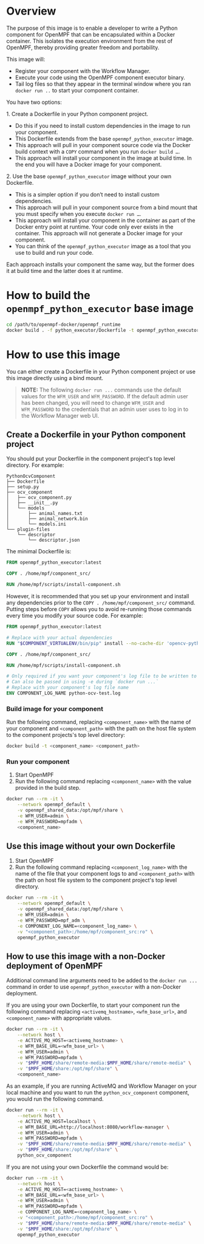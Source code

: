 Overview
==================
The purpose of this image is to enable a developer to write a Python component for OpenMPF that can be encapsulated
within a Docker container. This isolates the execution environment from the rest of OpenMPF,
thereby providing greater freedom and portability.

This image will:

- Register your component with the Workflow Manager.
- Execute your code using the OpenMPF component executor binary.
- Tail log files so that they appear in the terminal window where you ran `docker run ..`
  to start your component container.

You have two options:

1\. Create a Dockerfile in your Python component project.
  - Do this if you need to install custom dependencies in the image to run your component.
  - This Dockerfile extends from the base `openmpf_python_executor` image.
  - This approach will pull in your component source code via the Docker build context
    with a `COPY` command when you run `docker build …`.
  - This approach will install your component in the image at build time.
    In the end you will have a Docker image for your component.

2\. Use the base `openmpf_python_executor` image without your own Dockerfile.
  - This is a simpler option if you don’t need to install custom dependencies.
  - This approach will pull in your component source from a bind mount
    that you must specify when you execute `docker run …`.
  - This approach will install your component in the container as part of the Docker entry point at runtime.
    Your code only ever exists in the container. This approach will not generate a Docker image for your component.
  - You can think of the `openmpf_python_executor` image as a tool that you use to build and run your code.

Each approach installs your component the same way,
but the former does it at build time and the latter does it at runtime.


How to build the `openmpf_python_executor` base image
======================================================
```bash
cd /path/to/openmpf-docker/openmpf_runtime
docker build . -f python_executor/Dockerfile -t openmpf_python_executor
```


How to use this image
===========================
You can either create a Dockerfile in your Python component project or use this image directly using a bind mount.
> **NOTE:** The following `docker run ...` commands use the default values for the `WFM_USER` and `WFM_PASSWORD`.
> If the default admin user has been changed, you will need to change `WFM_USER` and `WFM_PASSWORD` to the credentials
> that an admin user uses to log in to the Workflow Manager web UI.

Create a Dockerfile in your Python component project
----------------------------
You should put your Dockerfile in the component project's top level directory. For example:
```
PythonOcvComponent
├── Dockerfile
├── setup.py
├── ocv_component
│   ├── ocv_component.py
│   ├── __init__.py
│   └── models
│       ├── animal_names.txt
│       ├── animal_network.bin
│       └── models.ini
└── plugin-files
    └── descriptor
        └── descriptor.json
```


The minimal Dockerfile is:
```dockerfile
FROM openmpf_python_executor:latest

COPY . /home/mpf/component_src/

RUN /home/mpf/scripts/install-component.sh
```

However, it is recommended that you set up your environment and install any dependencies prior to the
`COPY . /home/mpf/component_src/` command. Putting steps before `COPY` allows you to avoid re-running those commands
every time you modify your source code. For example:
```dockerfile
FROM openmpf_python_executor:latest

# Replace with your actual dependencies
RUN "$COMPONENT_VIRTUALENV/bin/pip" install --no-cache-dir 'opencv-python>=3.3' 'tensorflow'

COPY . /home/mpf/component_src/

RUN /home/mpf/scripts/install-component.sh

# Only required if you want your component's log file to be written to stdout.
# Can also be passed in using -e during `docker run ...`
# Replace with your component's log file name
ENV COMPONENT_LOG_NAME python-ocv-test.log
```


### Build image for your component
Run the following command, replacing `<component_name>` with the name of your component and `<component_path>` with the
path on the host file system to the component projects's top level directory:
```bash
docker build -t <component_name> <component_path>
```


### Run your component
1. Start OpenMPF
2. Run the following command replacing `<component_name>` with the value provided in the build step.
```bash
docker run --rm -it \
    --network openmpf_default \
    -v openmpf_shared_data:/opt/mpf/share \
    -e WFM_USER=admin \
    -e WFM_PASSWORD=mpfadm \
    <component_name>
```


Use this image without your own Dockerfile
---------------------------
1. Start OpenMPF
2. Run the following command replacing `<component_log_name>` with the name of the file that your component logs to
   and `<component_path>` with the path on host file system to the component project's top level directory.
```bash
docker run --rm -it \
    --network openmpf_default \
    -v openmpf_shared_data:/opt/mpf/share \
    -e WFM_USER=admin \
    -e WFM_PASSWORD=mpf_adm \
    -e COMPONENT_LOG_NAME=<component_log_name> \
    -v "<component_path>:/home/mpf/component_src:ro" \
    openmpf_python_executor
```


How to use this image with a non-Docker deployment of OpenMPF
----------------------------------------------
Additional command line arguments need to be added to the `docker run ...` command in order to use
`openmpf_python_executor` with a non-Docker deployment.

If you are using your own Dockerfile, to start your component run the following command replacing
`<activemq_hostname>`, `<wfm_base_url>`, and `<component_name>` with appropriate values.
```bash
docker run --rm -it \
    --network host \
    -e ACTIVE_MQ_HOST=<activemq_hostname> \
    -e WFM_BASE_URL=<wfm_base_url> \
    -e WFM_USER=admin \
    -e WFM_PASSWORD=mpfadm \
    -v "$MPF_HOME/share/remote-media:$MPF_HOME/share/remote-media" \
    -v "$MPF_HOME/share:/opt/mpf/share" \
    <component_name>
```
As an example, if you are running ActiveMQ and Workflow Manager on your local machine and you want to run the
`python_ocv_component` component, you would run the following command.
```bash
docker run --rm -it \
    --network host \
    -e ACTIVE_MQ_HOST=localhost \
    -e WFM_BASE_URL=http://localhost:8080/workflow-manager \
    -e WFM_USER=admin \
    -e WFM_PASSWORD=mpfadm \
    -v "$MPF_HOME/share/remote-media:$MPF_HOME/share/remote-media" \
    -v "$MPF_HOME/share:/opt/mpf/share" \
    python_ocv_component
```

If you are not using your own Dockerfile the command would be:
```bash
docker run --rm -it \
    --network host \
    -e ACTIVE_MQ_HOST=<activemq_hostname> \
    -e WFM_BASE_URL=<wfm_base_url> \
    -e WFM_USER=admin \
    -e WFM_PASSWORD=mpfadm \
    -e COMPONENT_LOG_NAME=<component_log_name> \
    -v "<component_path>:/home/mpf/component_src:ro" \
    -v "$MPF_HOME/share/remote-media:$MPF_HOME/share/remote-media" \
    -v "$MPF_HOME/share:/opt/mpf/share" \
    openmpf_python_executor
```
